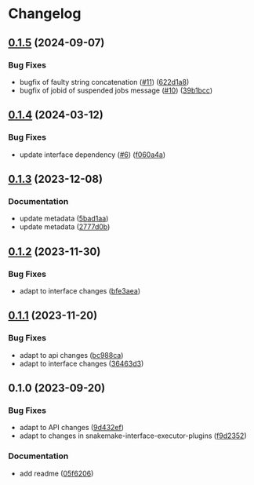 # Changelog

## [0.1.5](https://github.com/snakemake/snakemake-executor-plugin-drmaa/compare/v0.1.4...v0.1.5) (2024-09-07)


### Bug Fixes

* bugfix of faulty string concatenation ([#11](https://github.com/snakemake/snakemake-executor-plugin-drmaa/issues/11)) ([622d1a8](https://github.com/snakemake/snakemake-executor-plugin-drmaa/commit/622d1a8e8110c5464abae88329428dd689321234))
* bugfix of jobid of suspended jobs message ([#10](https://github.com/snakemake/snakemake-executor-plugin-drmaa/issues/10)) ([39b1bcc](https://github.com/snakemake/snakemake-executor-plugin-drmaa/commit/39b1bcc97872a91dc5b0fbfb0338138d70570c35))

## [0.1.4](https://github.com/snakemake/snakemake-executor-plugin-drmaa/compare/v0.1.3...v0.1.4) (2024-03-12)


### Bug Fixes

* update interface dependency ([#6](https://github.com/snakemake/snakemake-executor-plugin-drmaa/issues/6)) ([f060a4a](https://github.com/snakemake/snakemake-executor-plugin-drmaa/commit/f060a4adff567a670ff14f029e740a2e0f5bf929))

## [0.1.3](https://github.com/snakemake/snakemake-executor-plugin-drmaa/compare/v0.1.2...v0.1.3) (2023-12-08)


### Documentation

* update metadata ([5bad1aa](https://github.com/snakemake/snakemake-executor-plugin-drmaa/commit/5bad1aa783cf3d3783146467c7a27881db6d5ba1))
* update metadata ([2777d0b](https://github.com/snakemake/snakemake-executor-plugin-drmaa/commit/2777d0bf25e458a6df6c628985cd8ff15a030f70))

## [0.1.2](https://github.com/snakemake/snakemake-executor-plugin-drmaa/compare/v0.1.1...v0.1.2) (2023-11-30)


### Bug Fixes

* adapt to interface changes ([bfe3aea](https://github.com/snakemake/snakemake-executor-plugin-drmaa/commit/bfe3aea37aee93cca0b00f337689dd6f1c299ee4))

## [0.1.1](https://github.com/snakemake/snakemake-executor-plugin-drmaa/compare/v0.1.0...v0.1.1) (2023-11-20)


### Bug Fixes

* adapt to api changes ([bc988ca](https://github.com/snakemake/snakemake-executor-plugin-drmaa/commit/bc988ca285467c60b5caeecea0bbdf914073b0ca))
* adapt to interface changes ([36463d3](https://github.com/snakemake/snakemake-executor-plugin-drmaa/commit/36463d3b11894af76094b6c1e3e30dc59a4de0ab))

## 0.1.0 (2023-09-20)


### Bug Fixes

* adapt to API changes ([9d432ef](https://github.com/snakemake/snakemake-executor-plugin-drmaa/commit/9d432efb54c64b5d79152ea0bd4c27c33573568a))
* adapt to changes in snakemake-interface-executor-plugins ([f9d2352](https://github.com/snakemake/snakemake-executor-plugin-drmaa/commit/f9d2352d6a6fe0410a80b6c88812d657a885a6f3))


### Documentation

* add readme ([05f6206](https://github.com/snakemake/snakemake-executor-plugin-drmaa/commit/05f6206afb7b391c6c45ccce354a68ae419c3ece))
